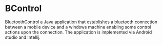 # BControl
BluetoothControl a Java application that establishes a bluetooth connection between a mobile device and a windows machine enabling some control actions upon the connection.
The application is implemented via Android studio and Intellij. 
